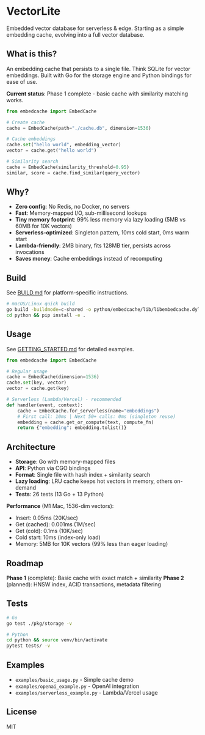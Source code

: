 # VectorLite

Embedded vector database for serverless & edge. Starting as a simple embedding cache, evolving into a full vector database.

## What is this?

An embedding cache that persists to a single file. Think SQLite for vector embeddings. Built with Go for the storage engine and Python bindings for ease of use.

**Current status**: Phase 1 complete - basic cache with similarity matching works.

```python
from embedcache import EmbedCache

# Create cache
cache = EmbedCache(path="./cache.db", dimension=1536)

# Cache embeddings
cache.set("hello world", embedding_vector)
vector = cache.get("hello world")

# Similarity search
cache = EmbedCache(similarity_threshold=0.95)
similar, score = cache.find_similar(query_vector)
```

## Why?

- **Zero config**: No Redis, no Docker, no servers
- **Fast**: Memory-mapped I/O, sub-millisecond lookups
- **Tiny memory footprint**: 99% less memory via lazy loading (5MB vs 60MB for 10K vectors)
- **Serverless-optimized**: Singleton pattern, 10ms cold start, 0ms warm start
- **Lambda-friendly**: 2MB binary, fits 128MB tier, persists across invocations
- **Saves money**: Cache embeddings instead of recomputing

## Build

See [BUILD.md](BUILD.md) for platform-specific instructions.

```bash
# macOS/Linux quick build
go build -buildmode=c-shared -o python/embedcache/lib/libembedcache.dylib ./pkg/embedcache
cd python && pip install -e .
```

## Usage

See [GETTING_STARTED.md](GETTING_STARTED.md) for detailed examples.

```python
from embedcache import EmbedCache

# Regular usage
cache = EmbedCache(dimension=1536)
cache.set(key, vector)
vector = cache.get(key)

# Serverless (Lambda/Vercel) - recommended
def handler(event, context):
    cache = EmbedCache.for_serverless(name="embeddings")
    # First call: 10ms | Next 50+ calls: 0ms (singleton reuse)
    embedding = cache.get_or_compute(text, compute_fn)
    return {"embedding": embedding.tolist()}
```

## Architecture

- **Storage**: Go with memory-mapped files
- **API**: Python via CGO bindings
- **Format**: Single file with hash index + similarity search
- **Lazy loading**: LRU cache keeps hot vectors in memory, others on-demand
- **Tests**: 26 tests (13 Go + 13 Python)

**Performance** (M1 Mac, 1536-dim vectors):
- Insert: 0.05ms (20K/sec)
- Get (cached): 0.001ms (1M/sec)
- Get (cold): 0.1ms (10K/sec)
- Cold start: 10ms (index-only load)
- Memory: 5MB for 10K vectors (99% less than eager loading)

## Roadmap

**Phase 1** (complete): Basic cache with exact match + similarity
**Phase 2** (planned): HNSW index, ACID transactions, metadata filtering

## Tests

```bash
# Go
go test ./pkg/storage -v

# Python
cd python && source venv/bin/activate
pytest tests/ -v
```

## Examples

- `examples/basic_usage.py` - Simple cache demo
- `examples/openai_example.py` - OpenAI integration
- `examples/serverless_example.py` - Lambda/Vercel usage

## License

MIT
